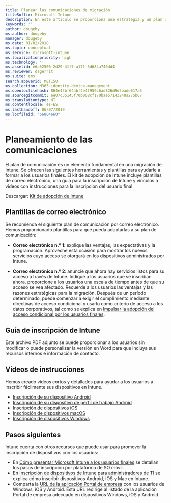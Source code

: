 ```yaml
---
title: Planear las comunicaciones de migración
titleSuffix: Microsoft Intune
description: En este artículo se proporciona una estrategia y un plan de comunicación para la migración a Microsoft Intune.
keywords: ''
author: dougeby
ms.author: dougeby
manager: dougeby
ms.date: 01/02/2018
ms.topic: conceptual
ms.service: microsoft-intune
ms.localizationpriority: high
ms.technology: ''
ms.assetid: e6a52506-2d29-41f7-a171-5d684a740dd4
ms.reviewer: dagerrit
ms.suite: ems
search.appverid: MET150
ms.collection: M365-identity-device-management
ms.openlocfilehash: 864e43bf644bf4e4f959c6ad826d9d5bade617a5
ms.sourcegitcommit: 6e07c35145f70b008cf170bae57143248a275b67
ms.translationtype: HT
ms.contentlocale: es-ES
ms.lasthandoff: 06/07/2019
ms.locfileid: "66804660"
---
```

# <a name="plan-communications"></a>Planeamiento de las comunicaciones 
El plan de comunicación es un elemento fundamental en una migración de Intune. Se ofrecen las siguientes herramientas y plantillas para ayudarle a formar a los usuarios finales. El kit de adopción de Intune incluye plantillas de correo electrónico, una guía para la inscripción de Intune y vínculos a vídeos con instrucciones para la inscripción del usuario final.  

Descargar:  [Kit de adopción de Intune](http://aka.ms/IntuneAdoptionKit)

## <a name="email-templates"></a>Plantillas de correo electrónico 
Se recomienda el siguiente plan de comunicación por correo electrónico. Hemos proporcionado plantillas para que pueda adaptarlas a su plan de comunicación:
- **Correo electrónico n.º 1**: explique las ventajas, las expectativas y la programación. Aproveche esta ocasión para mostrar los nuevos servicios cuyo acceso se otorgará en los dispositivos administrados por Intune. 

- **Correo electrónico n.º 2**: anuncie que ahora hay servicios listos para su acceso a través de Intune. Indique a los usuarios que se inscriban ahora.  proporcione a los usuarios una escala de tiempo antes de que su acceso se vea afectado. Recuerde a los usuarios las ventajas y las razones estratégicas para la migración.
Después de un período determinado, puede comenzar a exigir el cumplimiento mediante directivas de acceso condicional y usarlo como criterio de acceso a los datos corporativos, tal como se explica en [Impulsar la adopción del acceso condicional por los usuarios finales](migration-guide-drive-adoption.md).

## <a name="intune-enrollment-guide"></a>Guía de inscripción de Intune 
Este archivo PDF adjunto se puede proporcionar a los usuarios sin modificar o puede personalizar la versión en Word para que incluya sus recursos internos e información de contacto.

## <a name="instructional-videos"></a>Vídeos de instrucciones
Hemos creado vídeos cortos y detallados para ayudar a los usuarios a inscribir fácilmente sus dispositivos en Intune.
- [Inscripción de su dispositivo Android](https://www.youtube.com/watch?v=k0Q_sGLSx6o&t=1s)
- [Inscripción de su dispositivo de perfil de trabajo Android](https://www.youtube.com/watch?v=9Dl8HsGk4tI&t=3s)
- [Inscripción de dispositivos iOS](https://www.youtube.com/watch?v=mJyv6YcHi7c)
- [Inscripción de dispositivos macOS](https://www.youtube.com/watch?v=Pa2pfhwq_yk)
- [Inscripción de dispositivos Windows](https://www.youtube.com/watch?v=TKQxEckBHiE)

## <a name="next-steps"></a>Pasos siguientes
Intune cuenta con otros recursos que puede usar para promover la inscripción de dispositivos con los usuarios:
- En [Cómo presentar Microsoft Intune a los usuarios finales](https://docs.microsoft.com/intune/end-user-educate) se detallan los pasos de inscripción por plataforma de SO móvil. 
- En [Inscripción de dispositivos de Intune para administradores de TI](https://docs.microsoft.com/intune/device-enrollment) se explica cómo inscribir dispositivos Android, iOS y Mac en Intune.
- Comparta la [URL de la aplicación Portal de empresa](http://go.microsoft.com/fwlink/?LinkID=396941) con los usuarios de Windows, iOS y Android. Esta URL redirige al listado de la aplicación Portal de empresa adecuado en dispositivos Windows, iOS y Android.
